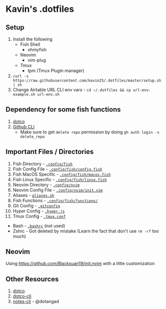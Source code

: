 # Kavin's .dotfiles

## Setup

1. Install the following
   - Fish Shell
     - ohmyfish
   - Neovim
     - vim-plug
   - Tmux
     - tpm (Tmux Plugin manager)
2. `curl -s https://raw.githubusercontent.com/kavin25/.dotfiles/master/setup.sh | sh`
3. Change Airtable URL CLI env vars -
   `cd ~/.dotfiles && cp url-env-example.sh url-env.sh`

## Dependency for some fish functions

1. [dotco](https://github.com/someshkar/dotco)
2. [Github CLI](https://cli.github.com/)
   - Make sure to get `delete repo` permission by doing
     `gh auth login -s delete_repo`

## Important Files / Directories

1. Fish Directory - [`.config/fish`](.config/fish)
2. Fish Config File - [`.config/fish/config.fish`](.config/fish/config.fish)
3. Fish MacOS Specific - [`.config/fish/macos.fish`](.config/fish/macos.fish)
4. Fish Linux Specific - [`.config/fish/linux.fish`](.config/fish/linux.fish)
5. Neovim Directory - [`.config/nvim`](.config/nvim)
6. Neovim Config File - [`.config/nvim/init.vim`](.config/nvim/init.vim)
7. Aliases - [`aliases.sh`](aliases.sh)
8. Fish Functions - [`.config/fish/functions/`](.config/fish/functions/)
9. Git Config - [`.gitconfig`](.gitconfig)
10. Hyper Config - [`.hyper.js`](.hyper.js)
11. Tmux Config - [`.tmux.conf`](.tmux.conf)

- Bash - [`.bashrc`](.bashrc) (not used)
- Zshrc - Got deleted by mistake (Learn the fact that don't use `rm -rf` too
  much)

## Neovim

Using https://github.com/Blacksuan19/init.nvim with a little customization

## Other Resources

1. [dotco](https://github.com/kavin25/dotco)
2. [dotco-cli](https://github.com/kavin25/airtable-url-cli)
3. [notes-cli](https://github.com/kavin25/.dotfiles/blob/master/.config/fish/functions/notes.fish) -
   @dotangad
